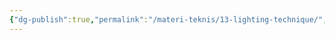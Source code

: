 ```yaml
---
{"dg-publish":true,"permalink":"/materi-teknis/13-lighting-technique/","noteIcon":"","updated":"2025-10-18T14:29:14.000+07:00"}
---
```


